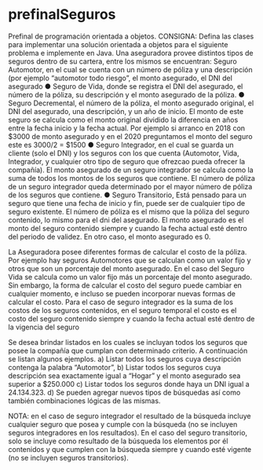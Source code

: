# prefinalSeguros
Prefinal de programación orientada a objetos.
CONSIGNA:
Defina las clases para implementar una solución orientada a objetos para el siguiente problema e implemente en Java.
Una aseguradora provee distintos tipos de seguros dentro de su cartera, entre los mismos se encuentran:
Seguro Automotor, en el cual se cuenta con un número de póliza
y una descripción (por ejemplo “automotor todo riesgo”, el monto
asegurado, el DNI del asegurado
● Seguro de Vida, donde se registra el DNI del asegurado, el
número de la póliza, su descripción y el monto asegurado de la póliza.
● Seguro Decremental, el número de la póliza, el monto asegurado
original, el DNI del asegurado, una descripción, y un año de inicio. El monto de este seguro se calcula como el monto original dividido
la diferencia en años entre la fecha inicio y la fecha actual. Por ejemplo si arranco en 2018 con $3000 de monto asegurado y en el
2020 preguntamos el monto del seguro este es 3000/2 = $1500
● Seguro Integrador, en el cual se guarda un cliente (solo el DNI) y
los seguros con los que cuenta (Automotor, Vida, Integrador, y cualquier otro tipo de seguro que ofrezcao pueda ofrecer la compañía). 
El monto asegurado de un seguro integrador se calcula como la suma de todos los montos de los seguros que contiene. 
El número de póliza de un seguro integrador queda determinado por el mayor número de póliza de los seguros que contiene.
● Seguro Transitorio, Está pensado para un seguro que tiene una fecha de inicio y fin, puede ser de
cualquier tipo de seguro existente. El número de póliza es el mismo que la póliza del seguro contenido,
lo mismo para el dni del asegurado. El monto asegurado es el monto del seguro contenido siempre y
cuando la fecha actual esté dentro del periodo de validez. En otro caso, el monto asegurado es 0.

La Aseguradora posee diferentes formas de calcular el costo de la póliza. Por ejemplo hay seguros
Automotores que se calculan como un valor fijo y otros que son un porcentaje del monto asegurado. En el
caso del Seguro Vida se calcula como un valor fijo más un porcentaje del monto asegurado. Sin embargo, la
forma de calcular el costo del seguro puede cambiar en cualquier momento, e incluso se pueden incorporar
nuevas formas de calcular el costo. Para el caso de seguro integrador es la suma de los costos de los
seguros contenidos, en el seguro temporal el costo es el costo del seguro contenido siempre y cuando la
fecha actual esté dentro de la vigencia del seguro

Se desea brindar listados en los cuales se incluyan todos los seguros que posee la compañía que cumplan
con determinado criterio. A continuación se listan algunos ejemplos.
a) Listar todos los seguros cuya descripción contenga la palabra “Automotor”,
b) Listar todos los seguros cuya descripción sea exactamente igual a “Hogar” y el monto asegurado sea superior a $250.000
c) Listar todos los seguros donde haya un DNI igual a 24.134.323.
d) Se pueden agregar nuevos tipos de búsquedas así como también combinaciones lógicas de las mismas.

NOTA: en el caso de seguro integrador el resultado de la búsqueda incluye cualquier seguro que posea y
cumple con la búsqueda (no se incluyen seguros integradores en los resultados). En el caso del seguro
transitorio, solo se incluye como resultado de la búsqueda los elementos por él contenidos y que cumplen
con la búsqueda siempre y cuando esté vigente (no se incluyen seguros transitorios).
